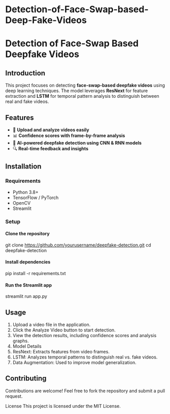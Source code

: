 # Detection-of-Face-Swap-based-Deep-Fake-Videos

# Detection of Face-Swap Based Deepfake Videos

## Introduction
This project focuses on detecting **face-swap-based deepfake videos** using deep learning techniques. The model leverages **ResNext** for feature extraction and **LSTM** for temporal pattern analysis to distinguish between real and fake videos.

## Features
- 🎥 **Upload and analyze videos easily**  
- 📊 **Confidence scores with frame-by-frame analysis**  
- 🧠 **AI-powered deepfake detection using CNN & RNN models**  
- 🔍 **Real-time feedback and insights**  

## Installation
### Requirements
- Python 3.8+  
- TensorFlow / PyTorch  
- OpenCV  
- Streamlit  

### Setup

#### Clone the repository
git clone https://github.com/yourusername/deepfake-detection.git
cd deepfake-detection

#### Install dependencies
pip install -r requirements.txt

#### Run the Streamlit app
streamlit run app.py 

## Usage
1. Upload a video file in the application.
2. Click the Analyze Video button to start detection.
3. View the detection results, including confidence scores and analysis graphs.
4. Model Details
5. ResNext: Extracts features from video frames.
6. LSTM: Analyzes temporal patterns to distinguish real vs. fake videos.
7. Data Augmentation: Used to improve model generalization.


## Contributing
Contributions are welcome! Feel free to fork the repository and submit a pull request.


License
This project is licensed under the MIT License.



